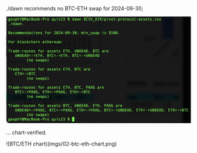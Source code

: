 ./dawn recommends no BTC-ETH swap for 2024-09-30; 

![./dawn recommendation](imgs/01-dawn-rec.jpg)

... chart-verified.

![BTC/ETH chart)(imgs/02-btc-eth-chart.png)
